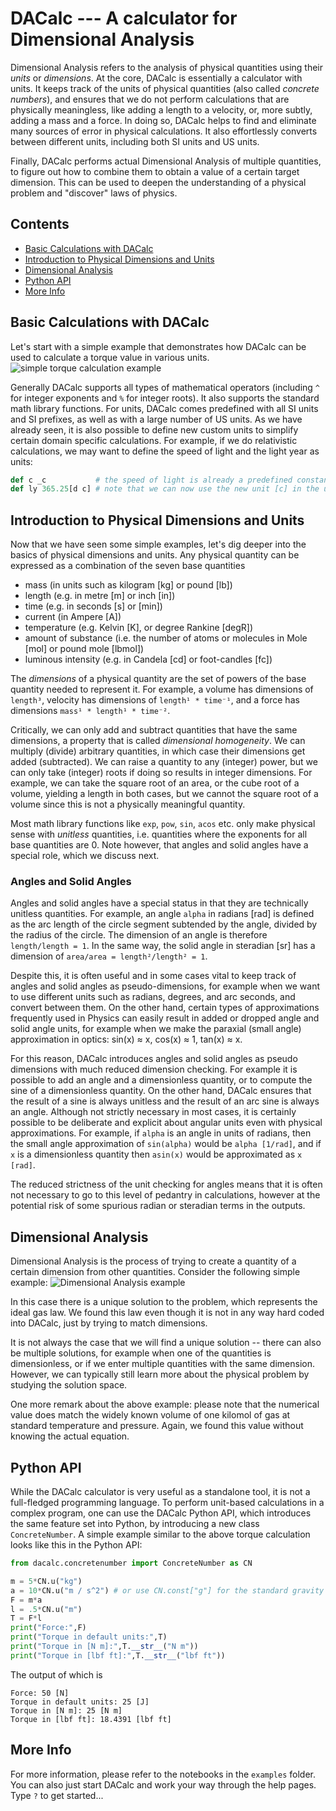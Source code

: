 # DACalc --- A calculator for Dimensional Analysis


Dimensional Analysis refers to the analysis of physical quantities using their *units* or *dimensions*. At the core, DACalc is essentially a calculator with units. It keeps track of the units of physical quantities (also called *concrete numbers*), and ensures that we do not perform calculations that are physically meaningless, like adding a length to a velocity, or, more subtly, adding a mass and a force. In doing so, DACalc helps to find and eliminate many sources of error in physical calculations. It also effortlessly converts between different units, including both SI units and US units.

Finally, DACalc performs actual Dimensional Analysis of multiple quantities, to figure out how to combine them to obtain a value of a certain target dimension. This can be used to deepen the understanding of a physical problem and "discover" laws of physics.

## Contents

- [Basic Calculations with DACalc](#basics)
- [Introduction to Physical Dimensions and Units](#dimensions)
- [Dimensional Analysis](#da)
- [Python API](#python)
- [More Info](#more)


## Basic Calculations with DACalc<a name="basics"></a>

Let's start with a simple example that demonstrates how DACalc can be used to calculate a torque value in various units. 
![simple torque calculation example](images/torque.png)


Generally DACalc supports all types of mathematical operators (including `^` for integer exponents and `%` for integer roots). It also supports the standard math library functions. For units, DACalc comes predefined with all SI units and SI prefixes, as well as with a large number of US units. As we have already seen, it is also possible to define new custom units to simplify certain domain specific calculations. For example, if we do relativistic calculations, we may want to define the speed of light and the light year as units:

```Python
def c _c           # the speed of light is already a predefined constant, but now we make it a unit
def ly 365.25[d c] # note that we can now use the new unit [c] in the unit string
```

## Introduction to Physical Dimensions and Units <a name="dimensions"></a>

Now that we have seen some simple examples, let's dig deeper into the basics of physical dimensions and units.
Any physical quantity can be expressed as a combination of the seven base quantities

- mass (in units such as kilogram \[kg\] or pound \[lb\])
- length (e.g. in metre \[m\] or inch \[in\])
- time (e.g. in seconds \[s\] or \[min\])
- current (in Ampere \[A\])
- temperature (e.g. Kelvin \[K\], or degree Rankine \[degR\])
- amount of substance (i.e. the number of atoms or molecules in Mole \[mol\] or pound mole \[lbmol\])
- luminous intensity (e.g. in Candela \[cd\] or foot-candles \[fc\])

The *dimensions* of a physical quantity are the set of powers of the base quantity needed to represent it. 
For example, a volume has dimensions of `length³`, velocity has dimensions of `length¹ * time⁻¹`, and a force has dimensions `mass¹ * length¹ * time⁻²`.

Critically, we can only add and subtract quantities that have the same dimensions, a property that is called *dimensional homogeneity*. We can multiply (divide) arbitrary quantities, in which case their dimensions get added (subtracted). We can raise a quantity to any (integer) power, but we can only take (integer) roots if doing so results in integer dimensions. For example, we can take the square root of an area, or the cube root of a volume, yielding a length in both cases, but we cannot the square root of a volume since this is not a physically meaningful quantity.

Most math library functions like `exp`, `pow`, `sin`, `acos` etc. only make physical sense with *unitless* quantities, i.e. quantities where the exponents for all base quantities are 0. Note however, that angles and solid angles have a special role, which we discuss next.


### Angles and Solid Angles

Angles and solid angles have a special status in that they are technically unitless quantities. For example, an angle `alpha` in radians \[rad\] is defined as the arc length of the circle segment subtended by the angle, divided by the radius of the circle. The dimension of an angle is therefore `length/length = 1`. In the same way, the solid angle in steradian \[sr\] has a dimension of `area/area = length²/length² = 1`.

Despite this, it is often useful and in some cases vital to keep track of angles and solid angles as pseudo-dimensions, for example when we want to use different units such as radians, degrees, and arc seconds, and convert between them. On the other hand, certain types of approximations frequently used in Physics can easily result in added or dropped angle and solid angle units, for example when we make the paraxial (small angle) approximation in optics: sin(x) &#8776; x, cos(x) &#8776; 1, tan(x) &#8776; x. 

For this reason, DACalc introduces angles and solid angles as pseudo dimensions with much reduced dimension checking. For example it is possible to add an angle and a dimensionless quantity, or to compute the sine of a dimensionless quantity. On the other hand, DACalc ensures that the result of a sine is always unitless and the result of an arc sine is always an angle. Although not strictly necessary in most cases, it is certainly possible to be deliberate and explicit about angular units even with physical approximations. For example, if `alpha` is an angle in units of radians, then the small angle approximation of `sin(alpha)` would be `alpha [1/rad]`, and if `x` is a dimensionless quantity then `asin(x)` would be approximated as `x [rad]`.

The reduced strictness of the unit checking for angles means that it is often not necessary to go to this level of pedantry in calculations, however at the potential risk of some spurious radian or steradian terms in the outputs.



## Dimensional Analysis<a name="da"></a>

Dimensional Analysis is the process of trying to create a quantity of a certain dimension from other quantities. Consider the following simple example:
![Dimensional Analysis example](images/analysis.png)

In this case there is a unique solution to the problem, which represents the ideal gas law. We found this law even though it is not in any way hard coded into DACalc, just by trying to match dimensions.

It is not always the case that we will find a unique solution -- there can also be multiple solutions, for example when one of the quantities is dimensionless, or if we enter multiple quantities with the same dimension. However, we can typically still learn more about the physical problem by studying the solution space.

One more remark about the above example: please note that the numerical value does match the widely known volume of one kilomol of gas at standard temperature and pressure. Again, we found this value without knowing the actual equation.


## Python API<a name="python"></a>

While the DACalc calculator is very useful as a standalone tool, it is not a full-fledged programming language. To perform unit-based calculations in a complex program, one can use the DACalc Python API, which introduces the same feature set into Python, by introducing a new class `ConcreteNumber`. A simple example similar to the above torque calculation looks like this in the Python API:

```Python
from dacalc.concretenumber import ConcreteNumber as CN

m = 5*CN.u("kg")
a = 10*CN.u("m / s^2") # or use CN.const["g"] for the standard gravity
F = m*a
l = .5*CN.u("m")
T = F*l
print("Force:",F)
print("Torque in default units:",T)
print("Torque in [N m]:",T.__str__("N m"))
print("Torque in [lbf ft]:",T.__str__("lbf ft"))
```

The output of which is

```
Force: 50 [N]
Torque in default units: 25 [J]
Torque in [N m]: 25 [N m]
Torque in [lbf ft]: 18.4391 [lbf ft]
```


## More Info<a name="more"></a>

For more information, please refer to the notebooks in the `examples` folder. You can also just start DACalc and work your way through the help pages. Type `?` to get started...

